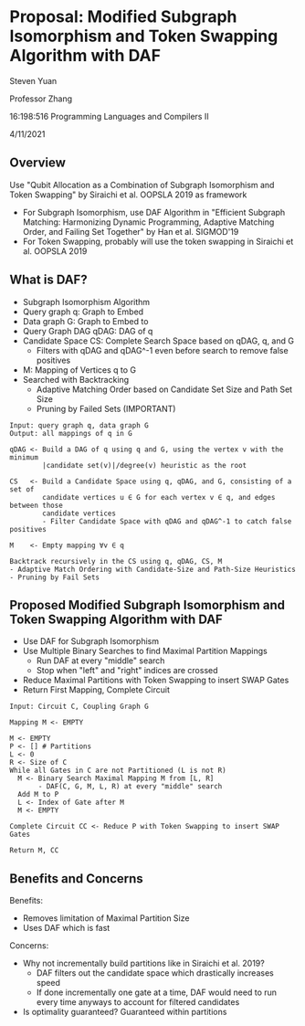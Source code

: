 # Proposal: Modified Subgraph Isomorphism and Token Swapping Algorithm with DAF

Steven Yuan

Professor Zhang

16:198:516 Programming Languages and Compilers II

4/11/2021

## Overview

Use "Qubit Allocation as a Combination of Subgraph Isomorphism and Token Swapping" by Siraichi et al. OOPSLA 2019 as framework

- For Subgraph Isomorphism, use DAF Algorithm in "Efficient Subgraph Matching: Harmonizing Dynamic Programming, Adaptive Matching Order, and Failing Set Together" by Han et al. SIGMOD'19
- For Token Swapping, probably will use the token swapping in Siraichi et al. OOPSLA 2019

## What is DAF?

- Subgraph Isomorphism Algorithm
- Query graph q: Graph to Embed
- Data graph G: Graph to Embed to
- Query Graph DAG qDAG: DAG of q
- Candidate Space CS: Complete Search Space based on qDAG, q, and G
  - Filters with qDAG and qDAG^-1 even before search to remove false positives
- M: Mapping of Vertices q to G
- Searched with Backtracking
  - Adaptive Matching Order based on Candidate Set Size and Path Set Size
  - Pruning by Failed Sets (IMPORTANT)

```text
Input: query graph q, data graph G
Output: all mappings of q in G

qDAG <- Build a DAG of q using q and G, using the vertex v with the minimum
        |candidate set(v)|/degree(v) heuristic as the root

CS   <- Build a Candidate Space using q, qDAG, and G, consisting of a set of
        candidate vertices u ∈ G for each vertex v ∈ q, and edges between those
        candidate vertices
        - Filter Candidate Space with qDAG and qDAG^-1 to catch false positives

M    <- Empty mapping ∀v ∈ q

Backtrack recursively in the CS using q, qDAG, CS, M
- Adaptive Match Ordering with Candidate-Size and Path-Size Heuristics
- Pruning by Fail Sets
```

## Proposed Modified Subgraph Isomorphism and Token Swapping Algorithm with DAF

- Use DAF for Subgraph Isomorphism
- Use Multiple Binary Searches to find Maximal Partition Mappings
  - Run DAF at every "middle" search
  - Stop when "left" and "right" indices are crossed
- Reduce Maximal Partitions with Token Swapping to insert SWAP Gates
- Return First Mapping, Complete Circuit

```text
Input: Circuit C, Coupling Graph G

Mapping M <- EMPTY

M <- EMPTY
P <- [] # Partitions
L <- 0
R <- Size of C
While all Gates in C are not Partitioned (L is not R)
  M <- Binary Search Maximal Mapping M from [L, R]
       - DAF(C, G, M, L, R) at every "middle" search
  Add M to P
  L <- Index of Gate after M
  M <- EMPTY

Complete Circuit CC <- Reduce P with Token Swapping to insert SWAP Gates

Return M, CC
```

## Benefits and Concerns

Benefits:

- Removes limitation of Maximal Partition Size
- Uses DAF which is fast

Concerns:

- Why not incrementally build partitions like in Siraichi et al. 2019?
  - DAF filters out the candidate space which drastically increases speed
  - If done incrementally one gate at a time, DAF would need to run every time anyways to account for filtered candidates
- Is optimality guaranteed? Guaranteed within partitions
